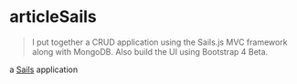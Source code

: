 # articleSails

> I put together a CRUD application using the Sails.js MVC framework along with MongoDB. Also build the UI using Bootstrap 4 Beta.

a [Sails](http://sailsjs.org) application
